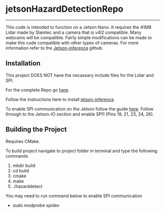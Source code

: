 # jetsonHazardDetectionRepo
***
This code is intended to function on a Jetson Nano. It requires the A1M8 Lidar made by Slamtec and a camera that is v4l2 compatible. Many webcams will be compatible. Fairly simple modifications can be made to make this code compatible with other types of cameras. For more information refer to the [Jetson-inference](https://github.com/dusty-nv/jetson-inference) github. 

## Installation

This project DOES NOT have the necassary include files for the Lidar and SPI.

For the complete Repo go [here](https://github.com/pontred/jetsonHazardDetectionRepo).  

Follow the instructions here to install [jetson-inference](https://github.com/dusty-nv/jetson-inference/blob/master/docs/building-repo-2.md)

To enable SPI communication on the Jetson follow the guide [here](https://jetsonhacks.com/2020/05/04/spi-on-jetson-using-jetson-io/). Follow through to the Jetson-IO section and enable SPI1 (Pins 19, 21, 23, 24, 26).

## Building the Project

Requires CMake. 

To build project navigate to project folder in terminal and type the following commands
1. mkdir build
2. cd build
3. cmake
4. make
5. ./hazarddetect

You may need to run command below to enable SPI communication
- sudo modprobe spidev

